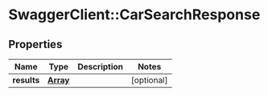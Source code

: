 # SwaggerClient::CarSearchResponse

## Properties
Name | Type | Description | Notes
------------ | ------------- | ------------- | -------------
**results** | [**Array<CarSearchResult>**](CarSearchResult.md) |  | [optional]


